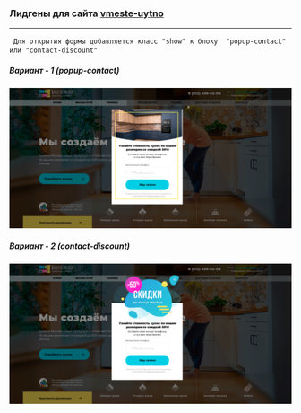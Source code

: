 ### Лидгены для сайта [vmeste-uytno](https://vmeste-uytno.ru/)
-----------------------------------
     Для открытия формы добавляется класс "show" к блоку  "popup-contact" или "contact-discount"
##### Вариант - 1 (popup-contact)
![popup-contact](https://github.com/adwin-agency/Vmeste-uytno-popup/raw/main/layout/popup_contact.png)

##### Вариант - 2 (contact-discount)
![contact-discount](https://github.com/adwin-agency/Vmeste-uytno-popup/raw/main/layout/contact-discount.png)
